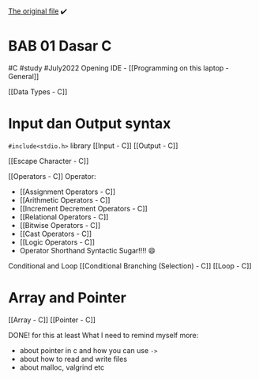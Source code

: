 [The original file](file:///C:/Users/vince/Documents/BINUS/BLUEJACK%20nar/Module/Diktat%20Pengenalan%20C.pdf) ✔️
# BAB 01 Dasar C

#C #study #July2022
Opening
IDE - [[Programming on this laptop - General]]

[[Data Types - C]]

# Input dan Output syntax
`#include<stdio.h>` library
[[Input - C]]
[[Output - C]]

[[Escape Character - C]]


[[Operators - C]]
Operator:
- [[Assignment Operators - C]] 
- [[Arithmetic Operators - C]]
- [[Increment Decrement Operators - C]]
- [[Relational Operators - C]]
- [[Bitwise Operators - C]]
- [[Cast Operators - C]]
- [[Logic Operators - C]]
- Operator Shorthand
  Syntactic Sugar!!!! 😄

Conditional and Loop
[[Conditional Branching (Selection) - C]]
[[Loop - C]]

# Array and Pointer
[[Array - C]]
[[Pointer - C]]


DONE! for this at least
What I need to remind myself more:
- about pointer in c and how you can use `->` 
- about how to read and write files
- about malloc, valgrind etc